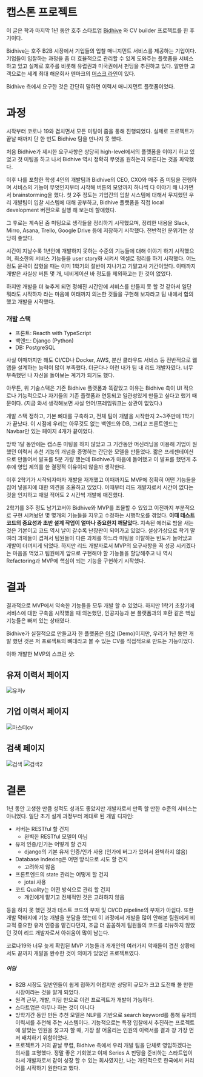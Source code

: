 # 캡스톤 프로젝트
이 글은 학과 마지막 1년 동안 호주 스타트업 [Bidhive](https://bidhive.com/) 와 CV builder 프로젝트를 한 후기이다. 

Bidhive는 호주 B2B 시장에서 기업들의 입찰 매니지먼트 서비스를 제공하는 기업이다. 
기업들이 입찰하는 과정을 좀 더 효율적으로 관리할 수 있게 도와주는 플랫폼을 서비스하고 있고 실제로 호주를 비롯해 유럽권과 미국권에서 펀딩을 추진하고 있다.
알만한 고객으로는 세계 최대 해운회사 덴마크의 [머스크 라인](https://en.wikipedia.org/wiki/Maersk_Line)이 있다.

Bidhive 측에서 요구한 것은 간단히 말하면 이력서 매니지먼트 플랫폼이었다. 

# 과정

시작부터 코로나 19와 겹치면서 모든 미팅이 줌을 통해 진행되었다. 실제로 프로젝트가 끝날 때까지 단 한 번도 Bidhive 팀을 만나지 못 했다.

처음 Bidhive가 제시한 요구사항은 상당히 high-level에서의 플랫폼을 이야기 하고 있었고 첫 미팅을 하고 나서 Bidhive 역시 정확히 무엇을 원하는지 모른다는 것을 파악했다. 

이후 나를 포함한 학생 4인의 개발팀과 Bidhive의 CEO, CXO와 매주 줌 미팅을 진행하며 서비스의 기능이 무엇인지부터 시작해 버튼의 모양까지 하나씩 다 이야기 해 나가면서 brainstorming을 했다.
첫 2주 정도는 기업간의 입찰 시스템에 대해서 무지했던 우리 개발팀이 입찰 시스템에 대해 공부하고, Bidhive 플랫폼을 직접 local development 버전으로 실행 해 보는데 할애했다. 

그 후로는 계속된 줌 미팅으로 생각들을 정리하기 시작했으며, 정리한 내용을 Slack, Mirro, Asana, Trello, Google Drive 등에 저장하기 시작했다. 전반적인 분위기는 상당히 좋았다.

시간이 지날수록 1년안에 개발하지 못하는 수준의 기능들에 대해 이야기 하기 시작했으며, 최소한의 서비스 기능들을 user story화 시켜서 엑셀로 정리를 하기 시작했다. 
어느정도 윤곽이 잡혔을 때는 이미 1학기의 절반이 지나가고 기말고사 기간이었다. 이때까지 개발은 사실상 버튼 몇 개, 네비게이션 바 정도를 제외하고는 한 것이 없었다. 

하지만 개발을 더 늦추게 되면 정해진 시간안에 서비스를 만들지 못 할 것 같아서 일단 뭐라도 시작하자 라는 마음에 여태까지 의논한 것들을 구현해 보자라고 팀 내에서 합의했고 개발을 시작했다.

### 개발 스택

- 프론트: Reacth with TypeScript
- 백엔드: Django (Python)
- DB: PostgreSQL

사실 이때까지만 해도 CI/CD나 Docker, AWS, 분산 클라우드 서비스 등 전반적으로 웹 앱을 설계하는 능력이 많이 부족했다. 
더군다나 이런 내가 팀 내 리드 개발자였다. 너무 부족했던 나 자신을 돌아보는 계기가 되기도 했다. 

아무튼, 위 기술스택은 기존 Bidhive 플랫폼과 똑같았고 이유는 Bidhive 측이 UI 적으로나 기능적으로나 자기들의 기존 플랫폼과 연동되고 일관성있게 만들고 싶다고 했기 때문이다. 
(지금 와서 생각해보면 사실 언어/프레임워크는 상관이 없었다.)

개발 스택 정하고, 기본 뼈대를 구축하고, 전체 팀이 개발을 시작한지 2~3주만에 1학기가 끝났다. 
이 시점에 우리는 아무것도 없는 백엔드와 DB, 그리고 프론트엔드는 Navbar만 있는 페이지 4개가 끝이었다. 

방학 1달 동안에는 캡스톤 미팅을 하지 않았고 그 기간동안 머신러닝을 이용해 기업이 원했던 이력서 추천 기능의 개념을 증명하는 간단한 모델을 만들었다. 
짧은 프레젠테이션으로 만들어서 발표를 5분 가량 했는데 Bidhive가 마음에 들어했고 이 발표를 했던게 추후에 영입 제의를 한 결정적 이유이지 않을까 생각한다.

이후 2학기가 시작되자마자 개발을 재개했고 이때까지도 MVP에 정확히 어떤 기능들을 집어 넣을지에 대한 의견을 조율하고 있었다. 
이때부터 리드 개발자로서 시간이 없다는 것을 인지하고 매일 적어도 2 시간씩 개발에 매진했다. 

2학기를 3주 정도 남기고서야 Bidhive와 MVP를 조율할 수 있었고 이전까지 부분적으로 구현 시켜놨던 몇 몇개의 기능들을 지우고 수정하는 시행착오를 겪었다. **이때 테스트 코드의 중요성과 초반 설계 작업이 얼마나 중요한지 깨달았다.** 
지속된 에러로 밤을 새는 것은 기본이고 코드 역시 날이 갈수록 난장판이 되어가고 있었다. 설상가상으로 학기 말 여러 과제들이 겹쳐서 팀원들이 다른 과제를 하느라 미팅을 이탈하는 빈도가 늘어났고 개발이 더뎌지게 되었다. 
하지만 리드 개발자로서 MVP의 요구사항을 꼭 성공 시키겠다는 마음을 먹었고 팀원에게 앞으로 구현해야 할 기능들을 할당해주고 나 역시 Refactoring과 MVP에 핵심이 되는 기능을 구현하기 시작했다.

# 결과
결과적으로 MVP에서 약속한 기능들을 모두 개발 할 수 있었다. 하지만 1학기 초창기에 서비스에 대한 구축을 시작했을 때 의논했던, 인공지능과 본 플랫폼과의 호환 같은 핵심 기능들은 빠져 있는 상태였다.

Bidhive가 실질적으로 만들고자 한 플랫폼은 [이것](https://bidhive.com/cv/) (Demo)이지만, 우리가 1년 동안 개발 했던 것은 저 프로젝트의 뼈대라고 볼 수 있는 CV를 직접적으로 만드는 기능이었다.

이하 개발한 MVP의 스크린 샷:
## 유저 이력서 페이지
![유저v](https://github.com/json9512/json9512/blob/main/posts/2_capstone/usercv.PNG)

## 기업 이력서 페이지
![마스터cv](https://github.com/json9512/json9512/blob/main/posts/2_capstone/mastercv.PNG)

## 검색 페이지
![검색](https://github.com/json9512/json9512/blob/main/posts/2_capstone/search.PNG)
![검색2](https://github.com/json9512/json9512/blob/main/posts/2_capstone/search2.PNG)

# 결론

1년 동안 고생한 만큼 성적도 성과도 좋았지만 개발자로서 만족 할 만한 수준의 서비스는 아니었다. 일단 초기 설계 과정부터 제대로 된 개발 디자인:
- 서버는 RESTful 할 건지
  - 완벽한 RESTful 모델이 아님 
- 유저 인증/인가는 어떻게 할 건지
  - django의 기본 유저 인증/인가 사용 (인가에 버그가 있어서 완벽하지 않음)
- Database indexing은 어떤 방식으로 시도 할 건지
  - 고려하지 않음
- 프론트엔드의 state 관리는 어떻게 할 건지
  - jotai 사용
- 코드 Quality는 어떤 방식으로 관리 할 건지
  - 개인에게 맡기고 전체적인 것은 고려하지 않음

등을 하지 못 했던 것과 테스트 코드의 부재 및 CI/CD pipeline의 부재가 아쉽다. 또한 개발 막바지에 기능 개발을 분담을 했는데 이 과정에서 개발을 많이 안해본 팀원에게 비교적 중요한 유저 인증을 맡긴다던지, 조금 더 꼼꼼하게 팀원들의 코드를 리뷰하지 않았던 것이 리드 개발자로서 아쉬움이 많이 남는다. 

코로나19와 너무 늦게 확립된 MVP 기능들과 개개인의 여러가지 악재들이 겹친 상황에서도 끝까지 개발을 완수한 것이 의미가 있었던 프로젝트였다.

##### 여담
- B2B 시장도 일반인들이 쉽게 접하기 어렵지만 상당히 규모가 크고 도전해 볼 만한 시장이라는 것을 알게 되었다.
- 원격 근무, 개발, 미팅 만으로 이런 프로젝트가 개발이 가능하다.
- 스타트업은 아무나 하는 것이 아니다
- 방학기간 동안 만든 추천 모델은 NLP를 기반으로 search keyword를 통해 유저의 이력서를 추천해 주는 시스템이다. 기능적으로는 특정 입찰에서 추진하는 프로젝트에 알맞는 인원을 찾고자 할 때, 가장 잘 어울리는 인원의 이력서를 결과 창 가장 먼저 배치하기 위함이었다.
- 프로젝트가 거의 끝날 무렵, Bidhive 측에서 우리 개발 팀을 단체로 영입하겠다는 의사를 표명했다.
정말 좋은 기회였고 이제 Series A 펀딩을 준비하는 스타트업이라서 개발자로서 같이 성장 할 수 있는 회사였지만, 나는 개인적으로 한국에서 커리어를 시작하기 원한다고 했다.


